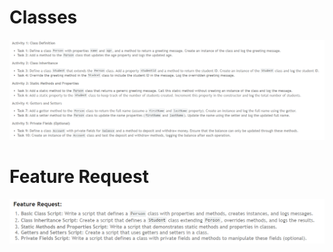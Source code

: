 # Classes

![alt text](/images/d14/d14a.png)

# Feature Request

![alt text](/images/d14/d14fr.png)

